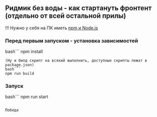 ## Ридмик без воды - как стартануть фронтент (отдельно от всей остальной прилы)
!!! Нужно у себя на ПК иметь [npm и Node.js](https://nodejs.org/en/download/)

### Перед первым запуском - установка зависимостей
bash```
npm install
```
(Ну и билд скрипт на всякий выполнить, доступные скрипты лежат в package.json)
bash```
npm run build
```

### Запуск
bash```
npm run start
```

Победа
